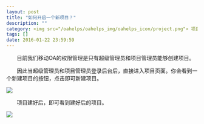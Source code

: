 ```yaml
---
layout: post
title: "如何开启一个新项目？"
description: ""
category: <img src="/oahelps/oahelps_img/oahelps_icon/project.png"> 项目管理与使用
tags: []
date: 2016-01-22 23:59:59
---
```

&#160; &#160; &#160; &#160;目前我们移动OA的权限管理是只有超级管理员和项目管理员能够创建项目。

&#160; &#160; &#160; &#160;因此当超级管理员和项目管理员登录后台后，直接进入项目页面。你会看到一个新建项目的按钮，点击即可新建项目。

![](../../../../../../../../oahelps_img/xiangmu_1.png)

&#160; &#160; &#160; &#160;项目建好后，即可看到建好后的项目。

![](../../../../../../../../oahelps_img/xiangmu_2.png)
